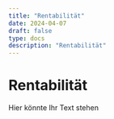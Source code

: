 ```yaml
---
title: "Rentabilität"
date: 2024-04-07
draft: false
type: docs
description: "Rentabilität"
---
```


# Rentabilität

Hier könnte Ihr Text stehen